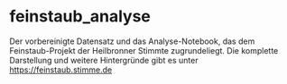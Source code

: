 # feinstaub_analyse

Der vorbereinigte Datensatz und das Analyse-Notebook, das dem Feinstaub-Projekt der Heilbronner Stimmte zugrundeliegt. Die komplette Darstellung und weitere Hintergründe gibt es unter https://feinstaub.stimme.de
